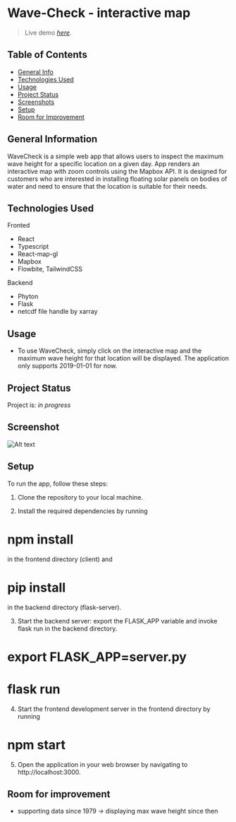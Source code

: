 # Wave-Check - interactive map

> Live demo [_here_]().

## Table of Contents
* [General Info](#general-information)
* [Technologies Used](#technologies-used)
* [Usage](#usage)
* [Project Status](#project-status)
* [Screenshots](#screenshots)
* [Setup](#setup)
* [Room for Improvement](#room-for-improvement)


## General Information
 WaveCheck is a simple web app that allows users to inspect the maximum wave height for a specific location on a given day. App renders an interactive map with zoom controls using the Mapbox API. It is designed for customers who are interested in installing floating solar panels on bodies of water and need to ensure that the location is suitable for their needs.

## Technologies Used
Fronted
- React
- Typescript
- React-map-gl
- Mapbox
- Flowbite, TailwindCSS

Backend
- Phyton
- Flask
- netcdf file handle by xarray

## Usage
 - To use WaveCheck, simply click on the interactive map and the maximum wave height for that location will be displayed. The application only supports 2019-01-01 for now.

## Project Status
Project is: _in progress_ 

## Screenshot
![Alt text](https://i.ibb.co/QfFp2J3/Zrzut-ekranu-2023-03-19-o-17-42-53.png "screen")

## Setup

To run the app, follow these steps:
1. Clone the repository to your local machine.

2. Install the required dependencies by running
 # npm install 
 in the frontend directory (client) and 
 # pip install 
 in the backend directory (flask-server).

3. Start the backend server: export the FLASK_APP variable and invoke flask run in the backend directory.
# export FLASK_APP=server.py
# flask run
 
4. Start the frontend development server in the frontend directory by running
# npm start 

5. Open the application in your web browser by navigating to http://localhost:3000.

## Room for improvement
- supporting data since 1979 -> displaying max wave height since then
